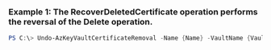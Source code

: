 ### Example 1: The RecoverDeletedCertificate operation performs the reversal of the Delete operation.
```powershell
PS C:\> Undo-AzKeyVaultCertificateRemoval -Name {Name} -VaultName {VaultName}
```


